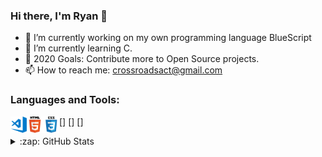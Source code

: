 ### Hi there, I'm Ryan 👋

<!--
**RyanD524/RyanD524** is a ✨ _special_ ✨ repository because its `README.md` (this file) appears on your GitHub profile.-->

- 🔭 I’m currently working on my own programming language BlueScript
- 🌱 I’m currently learning C.
- 🥅 2020 Goals: Contribute more to Open Source projects.
- 📫 How to reach me: crossroadsact@gmail.com

### Languages and Tools:
[<img align="left" alt="Visual Studio Code" width="26px" src="https://raw.githubusercontent.com/github/explore/80688e429a7d4ef2fca1e82350fe8e3517d3494d/topics/visual-studio-code/visual-studio-code.png" />]
[<img align="left" alt="HTML5" width="26px" src="https://raw.githubusercontent.com/github/explore/80688e429a7d4ef2fca1e82350fe8e3517d3494d/topics/html/html.png" />]
[<img align="left" alt="CSS3" width="26px" src="https://raw.githubusercontent.com/github/explore/80688e429a7d4ef2fca1e82350fe8e3517d3494d/topics/css/css.png" />]

<details>
  <summary>:zap: GitHub Stats</summary>

  <img align="left" alt="RyanD524's GitHub Stats" src="https://github-readme-stats.RyanD524.vercel.app/api?username=RyanD524&show_icons=true&hide_border=true" />

</details>
